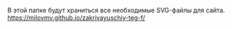 В этой папке будут храниться все необходимые SVG-файлы для сайта.
https://milovmv.github.io/zakrivayuschiy-teg-f/